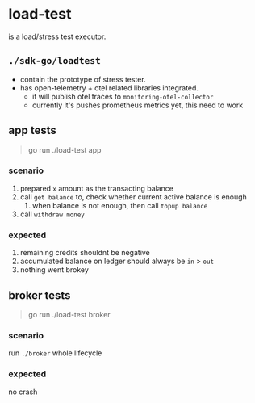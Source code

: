 # load-test
is a load/stress test executor. 

## `./sdk-go/loadtest` 
- contain the prototype of stress tester.
- has open-telemetry + otel related libraries integrated. 
    - it will publish otel traces to `monitoring-otel-collector`
    - currently it's pushes prometheus metrics yet, this need to work

## app tests

> go run ./load-test app

### scenario
1. prepared `x` amount as the transacting balance
2. call `get balance` to, check whether current active balance is enough
    1. when balance is not enough, then call `topup balance`
3. call `withdraw money`

### expected
1. remaining credits shouldnt be negative
2. accumulated balance on ledger should always be `in` > `out`
2. nothing went brokey

## broker tests

> go run ./load-test broker

### scenario
run `./broker` whole lifecycle

### expected
no crash